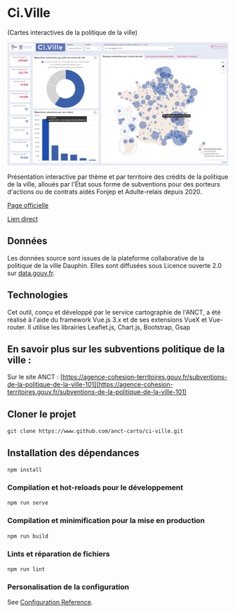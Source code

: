 # Ci.Ville
(Cartes interactives de la politique de la ville)

![alt text](preview.JPG)

Présentation interactive par thème et par territoire des crédits de la politique de la ville, alloués par l'État sous forme de subventions pour des porteurs d'actions ou de contrats aidés Fonjep et Adulte-relais depuis 2020.

[Page officielle](https://acteurs.lagrandeequipe.fr/article/74845)

[Lien direct](https://carto.pages.sit.incubateur.tech/vie-associative/)

## Données

Les données source sont issues de la plateforme collaborative de la politique de la ville Dauphin. Elles sont diffusées sous Licence ouverte 2.0 sur [data.gouv.fr](https://www.data.gouv.fr/fr/datasets/subventions-politique-de-la-ville/).

## Technologies

Cet outil, conçu et développé par le service cartographie de l'ANCT, a été réalisé à l'aide du framework Vue.js 3.x et de ses extensions VueX et Vue-router. Il utilise les librairies Leaflet.js, Chart.js, Bootstrap, Gsap

## En savoir plus sur les subventions politique de la ville : 

Sur le site ANCT : [https://agence-cohesion-territoires.gouv.fr/subventions-de-la-politique-de-la-ville-101](https://agence-cohesion-territoires.gouv.fr/subventions-de-la-politique-de-la-ville-101)

## Cloner le projet
```
git clone https://www.github.com/anct-carto/ci-ville.git
```

## Installation des dépendances
```
npm install
```

### Compilation et hot-reloads pour le développement
```
npm run serve
```

### Compilation et minimification pour la mise en production
```
npm run build
```

### Lints et réparation de fichiers
```
npm run lint
```

### Personalisation de la configuration
See [Configuration Reference](https://cli.vuejs.org/config/).
